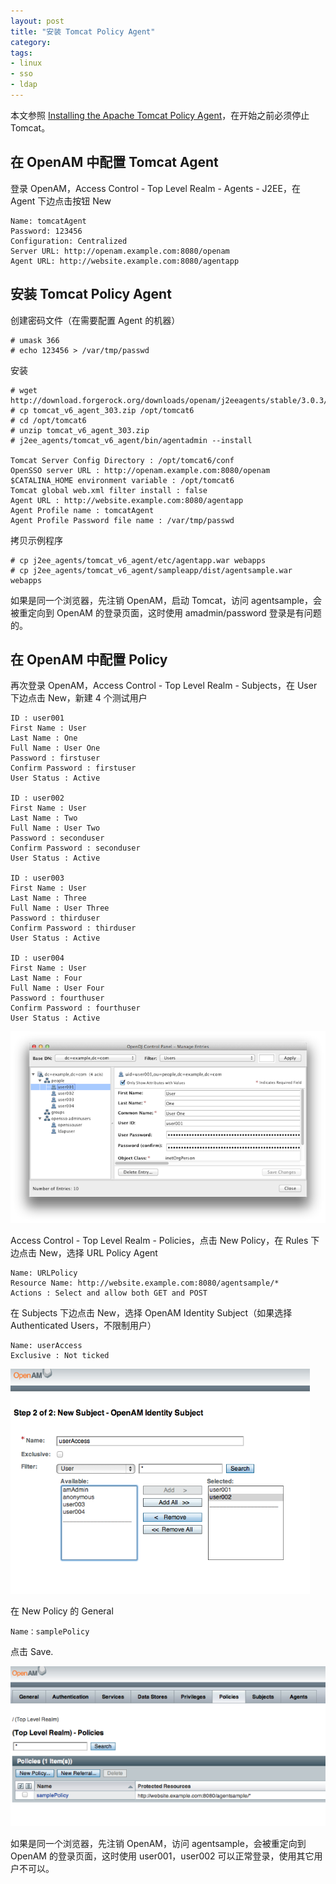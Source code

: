 ```yaml
---
layout: post
title: "安装 Tomcat Policy Agent"
category: 
tags:
- linux
- sso
- ldap
---
```


本文参照 [Installing the Apache Tomcat Policy Agent](http://openam.forgerock.org/doc/agent-install-guide/index.html#chap-apache-tomcat)，在开始之前必须停止 Tomcat。

## 在 OpenAM 中配置 Tomcat Agent

登录 OpenAM，Access Control - Top Level Realm - Agents - J2EE，在 Agent 下边点击按钮 New

	Name: tomcatAgent
	Password: 123456
	Configuration: Centralized
	Server URL: http://openam.example.com:8080/openam
	Agent URL: http://website.example.com:8080/agentapp

## 安装 Tomcat Policy Agent

创建密码文件（在需要配置 Agent 的机器）

	# umask 366
	# echo 123456 > /var/tmp/passwd

安装

	# wget http://download.forgerock.org/downloads/openam/j2eeagents/stable/3.0.3/tomcat_v6_agent_303.zip 
	# cp tomcat_v6_agent_303.zip /opt/tomcat6
	# cd /opt/tomcat6
	# unzip tomcat_v6_agent_303.zip
	# j2ee_agents/tomcat_v6_agent/bin/agentadmin --install
	
	Tomcat Server Config Directory : /opt/tomcat6/conf
	OpenSSO server URL : http://openam.example.com:8080/openam
	$CATALINA_HOME environment variable : /opt/tomcat6
	Tomcat global web.xml filter install : false
	Agent URL : http://website.example.com:8080/agentapp
	Agent Profile name : tomcatAgent
	Agent Profile Password file name : /var/tmp/passwd
	
拷贝示例程序

	# cp j2ee_agents/tomcat_v6_agent/etc/agentapp.war webapps
	# cp j2ee_agents/tomcat_v6_agent/sampleapp/dist/agentsample.war webapps
	
如果是同一个浏览器，先注销 OpenAM，启动 Tomcat，访问 agentsample，会被重定向到 OpenAM 的登录页面，这时使用 amadmin/password 登录是有问题的。

## 在 OpenAM 中配置 Policy

再次登录 OpenAM，Access Control - Top Level Realm - Subjects，在 User 下边点击 New，新建 4 个测试用户

	ID : user001
	First Name : User
	Last Name : One
	Full Name : User One
	Password : firstuser
	Confirm Password : firstuser
	User Status : Active
	
	ID : user002
	First Name : User
	Last Name : Two
	Full Name : User Two
	Password : seconduser
	Confirm Password : seconduser
	User Status : Active
	
	ID : user003
	First Name : User
	Last Name : Three
	Full Name : User Three
	Password : thirduser
	Confirm Password : thirduser
	User Status : Active
	
	ID : user004
	First Name : User
	Last Name : Four
	Full Name : User Four
	Password : fourthuser
	Confirm Password : fourthuser
	User Status : Active
	
![](/images/2012-04-06-installing-the-apache-tomcat-policy-agent-1.png)	

Access Control - Top Level Realm - Policies，点击 New Policy，在 Rules 下边点击 New，选择 URL Policy Agent

	Name: URLPolicy
	Resource Name: http://website.example.com:8080/agentsample/*
	Actions : Select and allow both GET and POST
	
在 Subjects	下边点击 New，选择 OpenAM Identity Subject（如果选择 Authenticated Users，不限制用户）

	Name: userAccess
	Exclusive : Not ticked
	
![](/images/2012-04-06-installing-the-apache-tomcat-policy-agent-2.png)	
	
在 New Policy 的 General 

	Name：samplePolicy
	
点击 Save.	

![](/images/2012-04-06-installing-the-apache-tomcat-policy-agent-3.png)

如果是同一个浏览器，先注销 OpenAM，访问 agentsample，会被重定向到 OpenAM 的登录页面，这时使用 user001，user002 可以正常登录，使用其它用户不可以。
